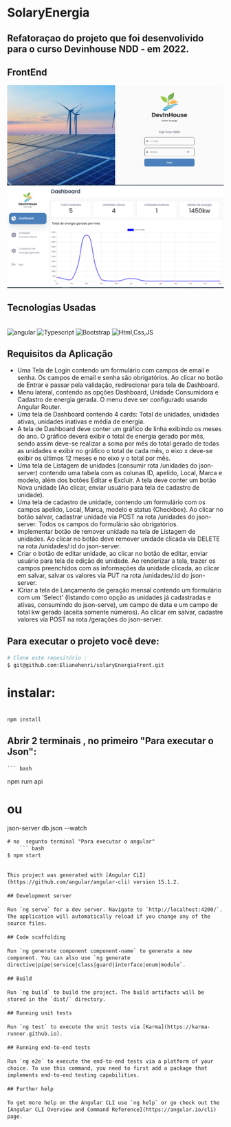 # SolaryEnergia
## Refatoraçao do projeto que foi desenvolivido para o curso Devinhouse NDD - em 2022.
## FrontEnd


<img class="logo-nav" src="src/assets/imagens/tela_login.png" alt="img tela login">
<img class="logo-nav" src="src/assets/imagens/tela_dashboard.png" alt="img tela dashboard">


<div>
<h2>Tecnologias Usadas</h2>
<div style="display: inline_block"><br>
  <img align="center" alt="angular" height="50" width="50" src="https://miro.medium.com/max/256/1*3H6_a9Srb655m3NiqlbbKQ.png">
  <img align="center" alt="Typescript" height="40" width="40" src="https://cdn-icons-png.flaticon.com/512/5968/5968381.png">
  <img align="center" alt="Bootstrap" height="40" width="40" src="https://as1.ftcdn.net/v2/jpg/01/39/48/46/1000_F_139484626_cqPNhvfRtWrNMNmuSeBMBiCUkPJTzgjS.jpg">
  <img align="center" alt="Html,Css,JS" height="45" width="45" src="https://as1.ftcdn.net/v2/jpg/03/21/24/30/1000_F_321243084_GstfWflk1eTLlzUdRZ5mjoP5IG1iCc8J.jpg"> 
  
</div>
  
  <h2>Requisitos da Aplicação</h2>
  <ul>
    <li>Uma Tela de Login contendo um formulário com campos de email e senha. Os campos de email e senha são obrigatórios. Ao clicar no botão de Entrar e passar pela validação, redirecionar para tela de Dashboard.</li>
    <li>Menu lateral, contendo as opções Dashboard, Unidade Consumidora e Cadastro de energia gerada. O menu deve ser configurado usando Angular Router. </li>
    <li>Uma tela de Dashboard contendo 4 cards: Total de unidades, unidades ativas, unidades inativas e média de energia.</li>
    <li>A tela  de Dashboard deve conter um gráfico de linha exibindo os meses do ano. O gráfico deverá exibir o total de energia gerado por mês, sendo assim deve-se realizar a soma por mês do total gerado de todas as unidades e exibir no gráfico o total de cada mês, o eixo x deve-se exibir os últimos 12 meses e no eixo y o total por mês.</li>
    <li>Uma tela de Listagem de unidades (consumir rota /unidades do json-server) contendo uma tabela com as colunas ID, apelido, Local, Marca e modelo, além dos botões Editar e Excluir. A tela deve conter um botão Nova unidade (Ao clicar, enviar usuário para tela de cadastro de unidade).</li>
    <li>Uma tela de cadastro de unidade, contendo um formulário com os campos apelido, Local, Marca, modelo e status (Checkbox). Ao clicar no botão salvar, cadastrar unidade via POST na rota /unidades do json-server. Todos os campos do formulário são obrigatórios.</li>
    <li>Implementar botão de remover unidade na tela de Listagem de unidades. Ao clicar no botão deve remover unidade clicada via DELETE na rota /unidades/:id do json-server.</li>
    <li>Criar o botão de editar unidade, ao clicar no botão de editar, enviar usuário para tela de edição de unidade. Ao renderizar a tela, trazer os campos preenchidos com as informações da unidade clicada, ao clicar em salvar, salvar os valores via PUT na rota /unidades/:id do json-server.</li>
    <li>ICriar a tela de Lançamento de geração mensal contendo um formulário com um 'Select' (listando como opção as unidades já cadastradas e ativas, consumindo do json-serve), um campo de data e um campo de total kw gerado (aceita somente números). Ao clicar em salvar, cadastre valores via POST na rota /gerações do json-server.</li>
</ul>
  
  
  ## Para executar o projeto você deve:
  ``` bash
# Clone este repositório :
  $ git@github.com:Elianehenri/solaryEnergiaFront.git
  ```
  
  # instalar:
  ``` bash

npm install
  ```
  ## Abrir 2 terminais , no primeiro "Para executar o Json":
    ``` bash
 npm rum api 
  # ou
  json-server db.json --watch
  ```
  # no  segunto terminal "Para executar o angular"
      ``` bash
$ npm start
  ```
  
  

  ```
  
This project was generated with [Angular CLI](https://github.com/angular/angular-cli) version 15.1.2.

## Development server

Run `ng serve` for a dev server. Navigate to `http://localhost:4200/`. The application will automatically reload if you change any of the source files.

## Code scaffolding

Run `ng generate component component-name` to generate a new component. You can also use `ng generate directive|pipe|service|class|guard|interface|enum|module`.

## Build

Run `ng build` to build the project. The build artifacts will be stored in the `dist/` directory.

## Running unit tests

Run `ng test` to execute the unit tests via [Karma](https://karma-runner.github.io).

## Running end-to-end tests

Run `ng e2e` to execute the end-to-end tests via a platform of your choice. To use this command, you need to first add a package that implements end-to-end testing capabilities.

## Further help

To get more help on the Angular CLI use `ng help` or go check out the [Angular CLI Overview and Command Reference](https://angular.io/cli) page.
